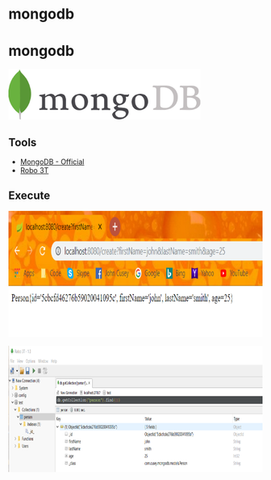 # mongodb

# mongodb

<img 
src="https://github.com/jims6602/ImageForWiki/blob/main/Logos/mongoDB.png" 
alt="mongoDB" 
height="100px"/> 

## Tools
* [MongoDB - Official](https://www.mongodb.com/)
* [Robo 3T](https://github.com/jims6602/ImageForWiki/blob/main/mongodb/create.PNG)

## Execute    

<img 
src="https://github.com/jims6602/ImageForWiki/blob/main/mongodb/create.PNG" 
alt="create" 
height="250px"/> 

<img 
src="https://github.com/jims6602/ImageForWiki/blob/main/mongodb/create_mongdb.PNG" 
alt="create_mongdb" 
height="250px"/> 
